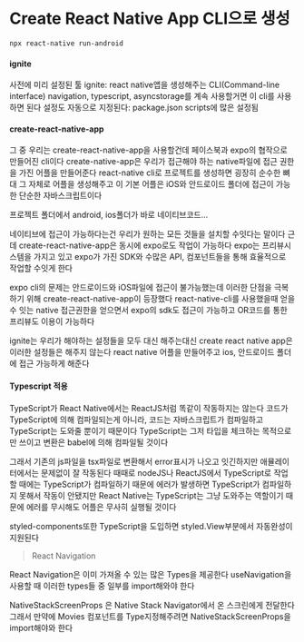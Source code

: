 # Create React Native App CLI으로 생성

```
npx react-native run-android
```

#### ignite

사전에 미리 설정된 툴 ignite: react native앱을 생성해주는 CLI(Command-line interface)
navigation, typescript, asyncstorage를 계속 사용할거면 이 cli를 사용하면 된다 설정도 자동으로 지정된다: package.json scripts에 많은 설정됨

#### create-react-native-app

그 중 우리는 create-react-native-app을 사용할건데 페이스북과 expo의 협작으로 만들어진 cli이다
create-native-app은 우리가 접근해야 하는 native파일에 접근 권한을 가진 어플을 만들어준다
react-native cli로 프로젝트를 생성하면 굉장히 순수한 뼈대 그 자체로 어플을 생성해주고 이 기본 어플은 iOS와 안드로이드 폴더에 접근이 가능한 단순한 자바스크립트이다

프로젝트 폴더에서 android, ios폴더가 바로 네이티브코드...

네이티브에 접근이 가능하다는건 우리가 원하는 모든 것들을 설치할 수잇다는 말이다
근데 create-react-native-app은 동시에 expo로도 작업이 가능하다
expo는 프리뷰시스템을 가지고 있고 expo가 가진 SDK와 수많은 API, 컴포넌트들을 통해 효율적으로 작업할 수잇게 한다

expo cli의 문제는 안드로이드와 iOS파일에 접근이 불가능했는데 이러한 단점을 극복하기 위해 create-react-native-app이 등장했다
react-native-cli를 사용했을때 얻을 수 잇는 native 접근권한을 얻으면서 expo의 sdk도 접근이 가능하고 OR코드를 통한 프리뷰도 이용이 가능하다

ignite는 우리가 해야하는 설정들을 모두 대신 해주는대신 create react native app은 이러한 설정들은 해주지 않는다
react native 어플을 만들어주고 ios, 안드로이드 폴더에 접근 가능하게 해준다

#### Typescript 적용

TypeScript가 React Native에서는 ReactJS처럼 똑같이 작동하지는 않는다
코드가 TypeScript에 의해 컴파일되는게 아니라, 코드는 자바스크립트가 컴파일하고 TypeScript는 도와줄 뿐이기 때문이다
TypeScript는 그저 타입을 체크하는 목적으로만 쓰이고 변환은 babel에 의해 컴파일될 것이다

그래서 기존의 js파일을 tsx파일로 변환해서 error표시가 나오고 잇긴하지만 애뮬레이터에서는 문제없이 잘 작동된다
때때로 nodeJS나 ReactJS에서 TypeScript로 작업할 때에는 TypeScript가 컴파일하기 때문에 에러가 발생하면 TypeScript가 컴파일하지 못해서 작동이 안됐지만 React Native는 TypeScript는 그냥 도와주는 역할이기 때문에 에러를 무시해도 어플은 무사히 실행될 것이다

styled-components또한 TypeScript을 도입하면 styled.View부분에서 자동완성이 지원된다

> React Navigation

React Navigation은 이미 가져올 수 있는 많은 Types을 제공한다
useNavigation을 사용할 때 이러한 types들 중 일부를 import해와야 한다

NativeStackScreenProps 은 Native Stack Navigator에서 온 스크린에게 전달한다
그래서 만약에 Movies 컴포넌트를 Type지정해주려면 NativeStackScreenProps을 import해야와 한다
